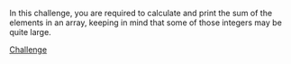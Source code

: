 In this challenge, you are required to calculate and print the sum of the elements in an array, keeping in mind that some of those integers may be quite large.

[Challenge](https://www.hackerrank.com/challenges/a-very-big-sum?isFullScreen=true)